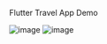 Flutter Travel App Demo

![image](https://user-images.githubusercontent.com/66780885/192154539-d0f439ca-9286-48f5-9af9-4a0dce9a121e.png)
![image](https://user-images.githubusercontent.com/66780885/192154549-921be6df-3d7f-4117-b8db-04555b5305ba.png)
